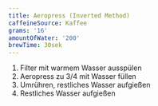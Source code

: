 ```yaml
---
title: Aeropress (Inverted Method)
caffeineSource: Kaffee
grams: '16'
amountOfWater: '200'
brewTime: 30sek
---
```

1. Filter mit warmem Wasser ausspülen
1. Aeropress zu 3/4 mit Wasser füllen
1. Umrühren, restliches Wasser aufgießen
1. Restliches Wasser aufgießen
